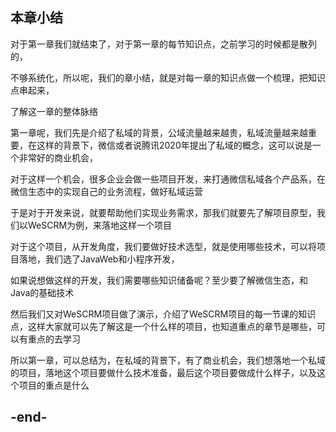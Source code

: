 
## 本章小结

对于第一章我们就结束了，对于第一章的每节知识点，之前学习的时候都是散列的，

不够系统化，所以呢，我们的章小结，就是对每一章的知识点做一个梳理，把知识点串起来，

了解这一章的整体脉络


第一章呢，我们先是介绍了私域的背景，公域流量越来越贵，私域流量越来越重要，在这样的背景下，微信或者说腾讯2020年提出了私域的概念，这可以说是一个非常好的商业机会，

对于这样一个机会，很多企业会做一些项目开发，来打通微信私域各个产品系，在微信生态中的实现自己的业务流程，做好私域运营

于是对于开发来说，就要帮助他们实现业务需求，那我们就要先了解项目原型，我们以WeSCRM为例，来落地这样一个项目

对于这个项目，从开发角度，我们要做好技术选型，就是使用哪些技术，可以将项目落地，我们选了JavaWeb和小程序开发，

如果说想做这样的开发，我们需要哪些知识储备呢？至少要了解微信生态，和Java的基础技术

然后我们又对WeSCRM项目做了演示，介绍了WeSCRM项目的每一节课的知识点，这样大家就可以先了解这是一个什么样的项目，也知道重点的章节是哪些，可以有重点的去学习


所以第一章，可以总结为，在私域的背景下，有了商业机会，我们想落地一个私域的项目，落地这个项目要做什么技术准备，最后这个项目要做成什么样子，以及这个项目的重点是什么

## -end- 


